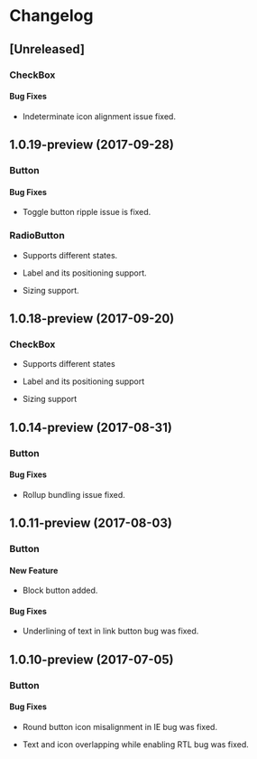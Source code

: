 # Changelog

## [Unreleased]

### CheckBox

#### Bug Fixes

- Indeterminate icon alignment issue fixed.

## 1.0.19-preview (2017-09-28)

### Button

#### Bug Fixes

- Toggle button ripple issue is fixed.

### RadioButton

- Supports different states.

- Label and its positioning support.

- Sizing support.

## 1.0.18-preview (2017-09-20)

### CheckBox

- Supports different states

- Label and its positioning support

- Sizing support

## 1.0.14-preview (2017-08-31)

### Button

#### Bug Fixes

- Rollup bundling issue fixed.

## 1.0.11-preview (2017-08-03)

### Button

#### New Feature

- Block button added.

#### Bug Fixes

- Underlining of text in link button bug was fixed.

## 1.0.10-preview (2017-07-05)

### Button

#### Bug Fixes

- Round button icon misalignment in IE bug was fixed.

- Text and icon overlapping while enabling RTL bug was fixed.